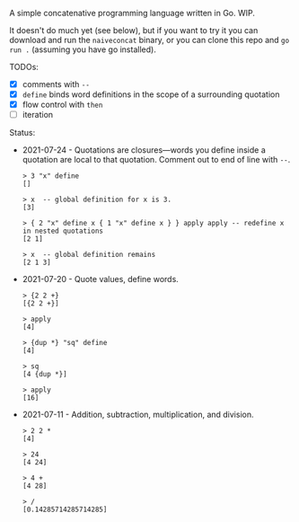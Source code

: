 A simple concatenative programming language written in Go.
WIP.

It doesn't do much yet (see below), but if you want to try it you can download and run the `naiveconcat` binary, or you can clone this repo and `go run .` (assuming you have go installed).

TODOs:
- [x] comments with `--`
- [x] `define` binds word definitions in the scope of a surrounding quotation
- [x] flow control with `then`
- [ ] iteration

Status:
- 2021-07-24 - Quotations are closures—words you define inside a quotation are local to that quotation. Comment out to end of line with `--`.
  ```
  > 3 "x" define
  []
  
  > x  -- global definition for x is 3.
  [3]
  
  > { 2 "x" define x { 1 "x" define x } } apply apply -- redefine x in nested quotations
  [2 1]
  
  > x  -- global definition remains
  [2 1 3]
  ```


- 2021-07-20 - Quote values, define words.
  ```
  > {2 2 +}
  [{2 2 +}]
  
  > apply
  [4]
  
  > {dup *} "sq" define
  [4]
  
  > sq
  [4 {dup *}]
  
  > apply
  [16]
  ```
- 2021-07-11 - Addition, subtraction, multiplication, and division.
  ```
  > 2 2 *
  [4]
  
  > 24
  [4 24]
  
  > 4 +
  [4 28]
  
  > /
  [0.14285714285714285] 
  ```

